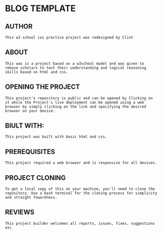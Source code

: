 # BLOG TEMPLATE

## AUTHOR
    This w3 school css practice project was redesigned by Clint 

## ABOUT
    This was is a project based on a w3school model and was given to rebase scholars to test their understanding and logical reasoning skills based on html and css.
## OPENING THE PROJECT
    This project's repository is public and can be opened by Clicking on it while the Project's live deployment can be opened using a web browser by simply clicking on the link and specifying the desired browser on your device.
## BIULT WITH:
    This project was built with basic html and css.
## PREREQUISITES
    This project required a web browser and is responsive for all devices.
## PROJECT CLONING 
    To get a local copy of this on your machine, you'll need to clone the repository. Use a bash terminal for the cloning process for simplicity and straight fowardness.
## REVIEWS
    This project builder welcomes all reports, issues, fixes, suggestions etc
